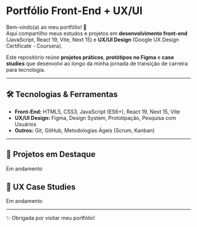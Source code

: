 # Portfólio Front-End + UX/UI

Bem-vindo(a) ao meu portfólio! 🚀  
Aqui compartilho meus estudos e projetos em **desenvolvimento front-end** (JavaScript, React 19, Vite, Next 15) e **UX/UI Design** (Google UX Design Certificate - Coursera).  

Este repositório reúne **projetos práticos**, **protótipos no Figma** e **case studies** que desenvolvi ao longo da minha jornada de transição de carreira para tecnologia.  

---

## 🛠️ Tecnologias & Ferramentas  
- **Front-End:** HTML5, CSS3, JavaScript (ES6+), React 19, Next 15, Vite  
- **UX/UI Design:** Figma, Design System, Prototipação, Pesquisa com Usuários  
- **Outros:** Git, GitHub, Metodologias Ágeis (Scrum, Kanban)  

---

## 🚀 Projetos em Destaque

Em andamento

## 🎨 UX Case Studies

Em andamento

---
✨ Obrigada por visitar meu portfólio!  
